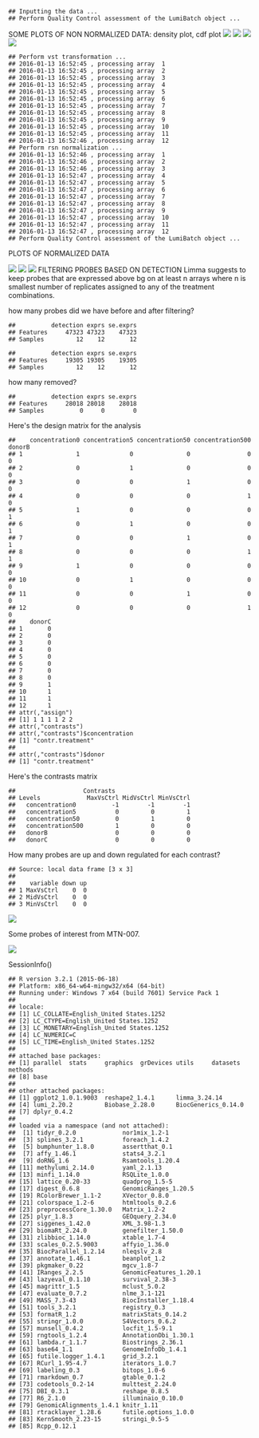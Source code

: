     ## Inputting the data ...
    ## Perform Quality Control assessment of the LumiBatch object ...

SOME PLOTS OF NON NORMALIZED DATA: density plot, cdf plot ![](raw-data-analysis_files/figure-markdown_github/unnamed-chunk-3-1.png) ![](raw-data-analysis_files/figure-markdown_github/unnamed-chunk-3-2.png) ![](raw-data-analysis_files/figure-markdown_github/unnamed-chunk-3-3.png) ![](raw-data-analysis_files/figure-markdown_github/unnamed-chunk-3-4.png)

    ## Perform vst transformation ...
    ## 2016-01-13 16:52:45 , processing array  1 
    ## 2016-01-13 16:52:45 , processing array  2 
    ## 2016-01-13 16:52:45 , processing array  3 
    ## 2016-01-13 16:52:45 , processing array  4 
    ## 2016-01-13 16:52:45 , processing array  5 
    ## 2016-01-13 16:52:45 , processing array  6 
    ## 2016-01-13 16:52:45 , processing array  7 
    ## 2016-01-13 16:52:45 , processing array  8 
    ## 2016-01-13 16:52:45 , processing array  9 
    ## 2016-01-13 16:52:45 , processing array  10 
    ## 2016-01-13 16:52:45 , processing array  11 
    ## 2016-01-13 16:52:46 , processing array  12 
    ## Perform rsn normalization ...
    ## 2016-01-13 16:52:46 , processing array  1 
    ## 2016-01-13 16:52:46 , processing array  2 
    ## 2016-01-13 16:52:46 , processing array  3 
    ## 2016-01-13 16:52:47 , processing array  4 
    ## 2016-01-13 16:52:47 , processing array  5 
    ## 2016-01-13 16:52:47 , processing array  6 
    ## 2016-01-13 16:52:47 , processing array  7 
    ## 2016-01-13 16:52:47 , processing array  8 
    ## 2016-01-13 16:52:47 , processing array  9 
    ## 2016-01-13 16:52:47 , processing array  10 
    ## 2016-01-13 16:52:47 , processing array  11 
    ## 2016-01-13 16:52:47 , processing array  12 
    ## Perform Quality Control assessment of the LumiBatch object ...

PLOTS OF NORMALIZED DATA

![](raw-data-analysis_files/figure-markdown_github/unnamed-chunk-4-1.png) ![](raw-data-analysis_files/figure-markdown_github/unnamed-chunk-4-2.png) ![](raw-data-analysis_files/figure-markdown_github/unnamed-chunk-4-3.png) FILTERING PROBES BASED ON DETECTION Limma suggests to keep probes that are expressed above bg on at least n arrays where n is smallest number of replicates assigned to any of the treatment combinations.

how many probes did we have before and after filtering?

    ##          detection exprs se.exprs
    ## Features     47323 47323    47323
    ## Samples         12    12       12

    ##          detection exprs se.exprs
    ## Features     19305 19305    19305
    ## Samples         12    12       12

how many removed?

    ##          detection exprs se.exprs
    ## Features     28018 28018    28018
    ## Samples          0     0        0

Here's the design matrix for the analysis

    ##    concentration0 concentration5 concentration50 concentration500 donorB
    ## 1               1              0               0                0      0
    ## 2               0              1               0                0      0
    ## 3               0              0               1                0      0
    ## 4               0              0               0                1      0
    ## 5               1              0               0                0      1
    ## 6               0              1               0                0      1
    ## 7               0              0               1                0      1
    ## 8               0              0               0                1      1
    ## 9               1              0               0                0      0
    ## 10              0              1               0                0      0
    ## 11              0              0               1                0      0
    ## 12              0              0               0                1      0
    ##    donorC
    ## 1       0
    ## 2       0
    ## 3       0
    ## 4       0
    ## 5       0
    ## 6       0
    ## 7       0
    ## 8       0
    ## 9       1
    ## 10      1
    ## 11      1
    ## 12      1
    ## attr(,"assign")
    ## [1] 1 1 1 1 2 2
    ## attr(,"contrasts")
    ## attr(,"contrasts")$concentration
    ## [1] "contr.treatment"
    ## 
    ## attr(,"contrasts")$donor
    ## [1] "contr.treatment"

Here's the contrasts matrix

    ##                   Contrasts
    ## Levels             MaxVsCtrl MidVsCtrl MinVsCtrl
    ##   concentration0          -1        -1        -1
    ##   concentration5           0         0         1
    ##   concentration50          0         1         0
    ##   concentration500         1         0         0
    ##   donorB                   0         0         0
    ##   donorC                   0         0         0

How many probes are up and down regulated for each contrast?

    ## Source: local data frame [3 x 3]
    ## 
    ##    variable down up
    ## 1 MaxVsCtrl    0  0
    ## 2 MidVsCtrl    0  0
    ## 3 MinVsCtrl    0  0

![](raw-data-analysis_files/figure-markdown_github/unnamed-chunk-11-1.png)

Some probes of interest from MTN-007.

![](raw-data-analysis_files/figure-markdown_github/unnamed-chunk-12-1.png)

SessionInfo()

    ## R version 3.2.1 (2015-06-18)
    ## Platform: x86_64-w64-mingw32/x64 (64-bit)
    ## Running under: Windows 7 x64 (build 7601) Service Pack 1
    ## 
    ## locale:
    ## [1] LC_COLLATE=English_United States.1252 
    ## [2] LC_CTYPE=English_United States.1252   
    ## [3] LC_MONETARY=English_United States.1252
    ## [4] LC_NUMERIC=C                          
    ## [5] LC_TIME=English_United States.1252    
    ## 
    ## attached base packages:
    ## [1] parallel  stats     graphics  grDevices utils     datasets  methods  
    ## [8] base     
    ## 
    ## other attached packages:
    ## [1] ggplot2_1.0.1.9003  reshape2_1.4.1      limma_3.24.14      
    ## [4] lumi_2.20.2         Biobase_2.28.0      BiocGenerics_0.14.0
    ## [7] dplyr_0.4.2        
    ## 
    ## loaded via a namespace (and not attached):
    ##  [1] tidyr_0.2.0             nor1mix_1.2-1          
    ##  [3] splines_3.2.1           foreach_1.4.2          
    ##  [5] bumphunter_1.8.0        assertthat_0.1         
    ##  [7] affy_1.46.1             stats4_3.2.1           
    ##  [9] doRNG_1.6               Rsamtools_1.20.4       
    ## [11] methylumi_2.14.0        yaml_2.1.13            
    ## [13] minfi_1.14.0            RSQLite_1.0.0          
    ## [15] lattice_0.20-33         quadprog_1.5-5         
    ## [17] digest_0.6.8            GenomicRanges_1.20.5   
    ## [19] RColorBrewer_1.1-2      XVector_0.8.0          
    ## [21] colorspace_1.2-6        htmltools_0.2.6        
    ## [23] preprocessCore_1.30.0   Matrix_1.2-2           
    ## [25] plyr_1.8.3              GEOquery_2.34.0        
    ## [27] siggenes_1.42.0         XML_3.98-1.3           
    ## [29] biomaRt_2.24.0          genefilter_1.50.0      
    ## [31] zlibbioc_1.14.0         xtable_1.7-4           
    ## [33] scales_0.2.5.9003       affyio_1.36.0          
    ## [35] BiocParallel_1.2.14     nleqslv_2.8            
    ## [37] annotate_1.46.1         beanplot_1.2           
    ## [39] pkgmaker_0.22           mgcv_1.8-7             
    ## [41] IRanges_2.2.5           GenomicFeatures_1.20.1 
    ## [43] lazyeval_0.1.10         survival_2.38-3        
    ## [45] magrittr_1.5            mclust_5.0.2           
    ## [47] evaluate_0.7.2          nlme_3.1-121           
    ## [49] MASS_7.3-43             BiocInstaller_1.18.4   
    ## [51] tools_3.2.1             registry_0.3           
    ## [53] formatR_1.2             matrixStats_0.14.2     
    ## [55] stringr_1.0.0           S4Vectors_0.6.2        
    ## [57] munsell_0.4.2           locfit_1.5-9.1         
    ## [59] rngtools_1.2.4          AnnotationDbi_1.30.1   
    ## [61] lambda.r_1.1.7          Biostrings_2.36.1      
    ## [63] base64_1.1              GenomeInfoDb_1.4.1     
    ## [65] futile.logger_1.4.1     grid_3.2.1             
    ## [67] RCurl_1.95-4.7          iterators_1.0.7        
    ## [69] labeling_0.3            bitops_1.0-6           
    ## [71] rmarkdown_0.7           gtable_0.1.2           
    ## [73] codetools_0.2-14        multtest_2.24.0        
    ## [75] DBI_0.3.1               reshape_0.8.5          
    ## [77] R6_2.1.0                illuminaio_0.10.0      
    ## [79] GenomicAlignments_1.4.1 knitr_1.11             
    ## [81] rtracklayer_1.28.6      futile.options_1.0.0   
    ## [83] KernSmooth_2.23-15      stringi_0.5-5          
    ## [85] Rcpp_0.12.1
